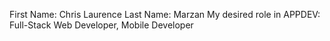 First Name: Chris Laurence
Last Name: Marzan
My desired role in APPDEV: Full-Stack Web Developer, Mobile Developer
